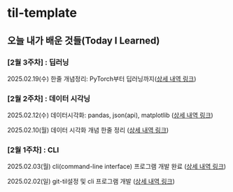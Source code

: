 # til-template

## 오늘 내가 배운 것들(Today I Learned)

### [2월 3주차] : 딥러닝
2025.02.19(수) 한줄 개념정리: PyTorch부터 딥러닝까지([상세 내역 링크](https://github.com/kaeul1020/2-astra-ka-til/blob/main/2025/Feb/2025-02-19.md)) 

### [2월 2주차] : 데이터 시각닝
2025.02.12(수) 데이터시각화: pandas, json(api), matplotlib ([상세 내역 링크](https://github.com/kaeul1020/2-astra-ka-til/blob/main/2025/Feb/2025-02-12.md))

2025.02.10(월) 데이터 시각화 개념 한줄 정리 ([상세 내역 링크](https://github.com/kaeul1020/2-astra-ka-til/blob/main/2025/Feb/2025-02-10.md))

### [2월 1주차] : CLI 

2025.02.03(월) cli(command-line interface) 프로그램 개발 완료 ([상세 내역 링크](https://github.com/kaeul1020/kaeul-til/blob/main/2025/Feb/2025-02-03.md))

2025.02.02(일) git-til설정 및 cli 프로그램 개발 ([상세 내역 링크](https://github.com/kaeul1020/kaeul-til/blob/main/2025/Feb/2025-02-02.md))